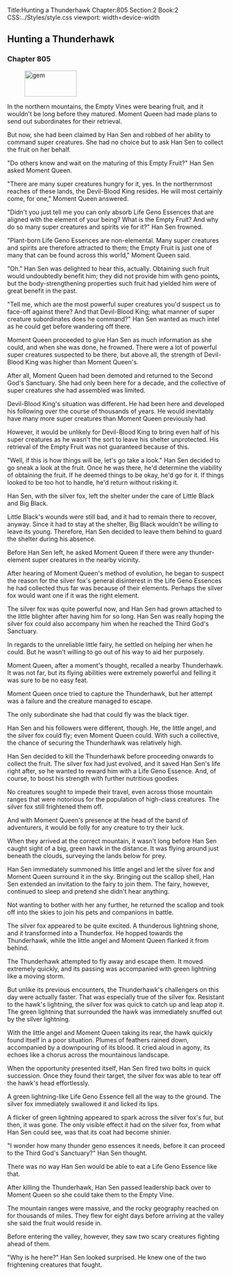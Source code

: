 Title:Hunting a Thunderhawk 
Chapter:805 
Section:2 
Book:2 
CSS:../Styles/style.css 
viewport: width=device-width
  
## Hunting a Thunderhawk
### Chapter 805 
<figure>
	<img src="../Images/gem.gif" alt="gem" id="gem" width="120" height="60" />
</figure>
  

  
  In the northern mountains, the Empty Vines were bearing fruit, and it wouldn't be long before they matured. Moment Queen had made plans to send out subordinates for their retrieval.

But now, she had been claimed by Han Sen and robbed of her ability to command super creatures. She had no choice but to ask Han Sen to collect the fruit on her behalf.

"Do others know and wait on the maturing of this Empty Fruit?" Han Sen asked Moment Queen.

"There are many super creatures hungry for it, yes. In the northernmost reaches of these lands, the Devil-Blood King resides. He will most certainly come, for one," Moment Queen answered.

"Didn't you just tell me you can only absorb Life Geno Essences that are aligned with the element of your being? What is the Empty Fruit? And why do so many super creatures and spirits vie for it?" Han Sen frowned.

"Plant-born Life Geno Essences are non-elemental. Many super creatures and spirits are therefore attracted to them; the Empty Fruit is just one of many that can be found across this world," Moment Queen said.

"Oh." Han Sen was delighted to hear this, actually. Obtaining such fruit would undoubtedly benefit him; they did not provide him with geno points, but the body-strengthening properties such fruit had yielded him were of great benefit in the past.

"Tell me, which are the most powerful super creatures you'd suspect us to face-off against there? And that Devil-Blood King; what manner of super creature subordinates does he command?" Han Sen wanted as much intel as he could get before wandering off there.

Moment Queen proceeded to give Han Sen as much information as she could, and when she was done, he frowned. There were a lot of powerful super creatures suspected to be there, but above all, the strength of Devil-Blood King was higher than Moment Queen's.

After all, Moment Queen had been demoted and returned to the Second God's Sanctuary. She had only been here for a decade, and the collective of super creatures she had assembled was limited.

Devil-Blood King's situation was different. He had been here and developed his following over the course of thousands of years. He would inevitably have many more super creatures than Moment Queen previously had.

However, it would be unlikely for Devil-Blood King to bring even half of his super creatures as he wasn't the sort to leave his shelter unprotected. His retrieval of the Empty Fruit was not guaranteed because of this.

"Well, if this is how things will be, let's go take a look." Han Sen decided to go sneak a look at the fruit. Once he was there, he'd determine the viability of obtaining the fruit. If he deemed things to be okay, he'd go for it. If things looked to be too hot to handle, he'd return without risking it.

Han Sen, with the silver fox, left the shelter under the care of Little Black and Big Black.

Little Black's wounds were still bad, and it had to remain there to recover, anyway. Since it had to stay at the shelter, Big Black wouldn't be willing to leave its young. Therefore, Han Sen decided to leave them behind to guard the shelter during his absence.

Before Han Sen left, he asked Moment Queen if there were any thunder-element super creatures in the nearby vicinity.

After hearing of Moment Queen's method of evolution, he began to suspect the reason for the silver fox's general disinterest in the Life Geno Essences he had collected thus far was because of their elements. Perhaps the silver fox would want one if it was the right element.

The silver fox was quite powerful now, and Han Sen had grown attached to the little blighter after having him for so long. Han Sen was really hoping the silver fox could also accompany him when he reached the Third God's Sanctuary.

In regards to the unreliable little fairy, he settled on helping her when he could. But he wasn't willing to go out of his way to aid her purposely.

Moment Queen, after a moment's thought, recalled a nearby Thunderhawk. It was not far, but its flying abilities were extremely powerful and felling it was sure to be no easy feat.

Moment Queen once tried to capture the Thunderhawk, but her attempt was a failure and the creature managed to escape.

The only subordinate she had that could fly was the black tiger.

Han Sen and his followers were different, though. He, the little angel, and the silver fox could fly; even Moment Queen could. With such a collective, the chance of securing the Thunderhawk was relatively high.

Han Sen decided to kill the Thunderhawk before proceeding onwards to collect the fruit. The silver fox had just evolved, and it saved Han Sen's life right after, so he wanted to reward him with a Life Geno Essence. And, of course, to boost his strength with further nutritious goodies.

No creatures sought to impede their travel, even across those mountain ranges that were notorious for the population of high-class creatures. The silver fox still frightened them off.

And with Moment Queen's presence at the head of the band of adventurers, it would be folly for any creature to try their luck.

When they arrived at the correct mountain, it wasn't long before Han Sen caught sight of a big, green hawk in the distance. It was flying around just beneath the clouds, surveying the lands below for prey.

Han Sen immediately summoned his little angel and let the silver fox and Moment Queen surround it in the sky. Bringing out the scallop shell, Han Sen extended an invitation to the fairy to join them. The fairy, however, continued to sleep and pretend she didn't hear anything.

Not wanting to bother with her any further, he returned the scallop and took off into the skies to join his pets and companions in battle.

The silver fox appeared to be quite excited. A thunderous lightning shone, and it transformed into a Thunderfox. He hopped towards the Thunderhawk, while the little angel and Moment Queen flanked it from behind.

The Thunderhawk attempted to fly away and escape them. It moved extremely quickly, and its passing was accompanied with green lightning like a moving storm.

But unlike its previous encounters, the Thunderhawk's challengers on this day were actually faster. That was especially true of the silver fox. Resistant to the hawk's lightning, the silver fox was quick to catch up and leap atop it. The green lightning that surrounded the hawk was immediately snuffed out by the silver lightning.

With the little angel and Moment Queen taking its rear, the hawk quickly found itself in a poor situation. Plumes of feathers rained down, accompanied by a downpouring of its blood. It cried aloud in agony, its echoes like a chorus across the mountainous landscape.

When the opportunity presented itself, Han Sen fired two bolts in quick succession. Once they found their target, the silver fox was able to tear off the hawk's head effortlessly.

A green lightning-like Life Geno Essence fell all the way to the ground. The silver fox immediately swallowed it and licked its lips.

A flicker of green lightning appeared to spark across the silver fox's fur, but then, it was gone. The only visible effect it had on the silver fox, from what Han Sen could see, was that its coat had become shinier.

"I wonder how many thunder geno essences it needs, before it can proceed to the Third God's Sanctuary?" Han Sen thought.

There was no way Han Sen would be able to eat a Life Geno Essence like that.

After killing the Thunderhawk, Han Sen passed leadership back over to Moment Queen so she could take them to the Empty Vine.

The mountain ranges were massive, and the rocky geography reached on for thousands of miles. They flew for eight days before arriving at the valley she said the fruit would reside in.

Before entering the valley, however, they saw two scary creatures fighting ahead of them.

"Why is he here?" Han Sen looked surprised. He knew one of the two frightening creatures that fought.
